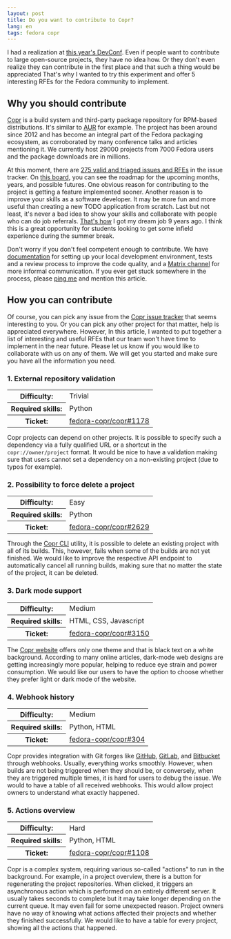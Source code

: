 ```yaml
---
layout: post
title: Do you want to contribute to Copr?
lang: en
tags: fedora copr
---
```


I had a realization at [this year's DevConf][devconf]. Even if people want to
contribute to large open-source projects, they have no idea how. Or they don't
even realize they can contribute in the first place and that such a thing would
be appreciated That's why I wanted to try this experiment and offer 5
interesting RFEs for the Fedora community to implement.

## Why you should contribute

[Copr][copr] is a build system and third-party package repository for RPM-based
distributions. It's similar to [AUR][aur] for example. The project has been
around since 2012 and has become an integral part of the Fedora packaging
ecosystem, as corroborated by many conference talks and articles mentioning
it. We currently host 29000 projects from 7000 Fedora users and the package
downloads are in millions.

At this moment, there are [275 valid and triaged issues and RFEs][issues] in the
issue tracker. On [this board][kanban], you can see the roadmap for the upcoming
months, years, and possible futures. One obvious reason for contributing to the
project is getting a feature implemented sooner. Another reason is to improve
your skills as a software developer. It may be more fun and more useful than
creating a new TODO application from scratch. Last but not least, it's never a
bad idea to show your skills and collaborate with people who can do job
referrals. [That's how][thesis] I got my dream job 9 years ago. I think this is
a great opportunity for students looking to get some infield experience during
the summer break.

Don't worry if you don't feel competent enough to contribute. We have
[documentation][compose] for setting up your local development environment,
tests and a review process to improve the code quality, and a
[Matrix channel][matrix] for more informal communication. If you ever get stuck
somewhere in the process, please [ping me][frostyx] and mention this article.


## How you can contribute

Of course, you can pick any issue from the [Copr issue tracker][issues] that
seems interesting to you. Or you can pick any other project for that matter,
help is appreciated everywhere. However, In this article, I wanted to put
together a list of interesting and useful RFEs that our team won't have time to
implement in the near future. Please let us know if you would like to
collaborate with us on any of them. We will get you started and make sure you
have all the information you need.


### 1. External repository validation

<table style="margin-bottom:10px;">
  <tr><th style="min-width:120px;">Difficulty:</th><td>Trivial</td></tr>
  <tr><th>Required skills:</th><td>Python</td></tr>
  <tr><th>Ticket:</th><td><a href="https://github.com/fedora-copr/copr/issues/1178">fedora-copr/copr#1178</a></td></tr>
</table>

Copr projects can depend on other projects. It is possible to specify such a
dependency via a fully qualified URL or a shortcut in the `copr://owner/project`
format. It would be nice to have a validation making sure that users cannot set
a dependency on a non-existing project (due to typos for example).


### 2. Possibility to force delete a project

<table style="margin-bottom:10px;">
  <tr><th style="min-width:120px;">Difficulty:</th><td>Easy</td></tr>
  <tr><th>Required skills:</th><td>Python</td></tr>
  <tr><th>Ticket:</th><td><a href="https://github.com/fedora-copr/copr/issues/2629">fedora-copr/copr#2629</a></td></tr>
</table>

Through the [Copr CLI][copr-cli] utility, it is possible to delete an existing
project with all of its builds. This, however, fails when some of the builds are
not yet finished. We would like to improve the respective API endpoint to
automatically cancel all running builds, making sure that no matter the state of
the project, it can be deleted.


### 3. Dark mode support

<table style="margin-bottom:10px;">
  <tr><th style="min-width:120px;">Difficulty:</th><td>Medium</td></tr>
  <tr><th>Required skills:</th><td>HTML, CSS, Javascript</td></tr>
  <tr><th>Ticket:</th><td><a href="https://github.com/fedora-copr/copr/issues/3150">fedora-copr/copr#3150</a></td></tr>
</table>

The [Copr website][copr] offers only one theme and that is black text on a white
background. According to many online articles, dark-mode web designs are
getting increasingly more popular, helping to reduce eye strain and power
consumption. We would like our users to have the option to choose whether they
prefer light or dark mode of the website.


### 4. Webhook history

<table style="margin-bottom:10px;">
  <tr><th style="min-width:120px;">Difficulty:</th><td>Medium</td></tr>
  <tr><th>Required skills:</th><td>Python, HTML</td></tr>
  <tr><th>Ticket:</th><td><a href="https://github.com/fedora-copr/copr/issues/304">fedora-copr/copr#304</a></td></tr>
</table>

Copr provides integration with Git forges like [GitHub][github],
[GitLab][gitlab], and [Bitbucket][bitbucket] through webhooks. Usually,
everything works smoothly. However, when builds are not being triggered when
they should be, or conversely, when they are triggered multiple times, it is
hard for users to debug the issue. We would to have a table of all received
webhooks. This would allow project owners to understand
what exactly happened.


### 5. Actions overview

<table style="margin-bottom:10px;">
  <tr><th style="min-width:120px;">Difficulty:</th><td>Hard</td></tr>
  <tr><th>Required skills:</th><td>Python, HTML</td></tr>
  <tr><th>Ticket:</th><td><a href="https://github.com/fedora-copr/copr/issues/1108">fedora-copr/copr#1108</a></td></tr>
</table>

Copr is a complex system, requiring various so-called "actions" to run in the
background. For example, in a project overview, there is a button for
regenerating the project repositories. When clicked, it triggers an
asynchronous action which is performed on an entirely different server. It
usually takes seconds to complete but it may take longer depending on the
current queue. It may even fail for some unexpected reason. Project owners
have no way of knowing what actions affected their projects and whether they
finished successfully. We would like to have a table for every project, showing
all the actions that happened.




[devconf]: https://frostyx.cz/posts/devconf-2024-report
[copr]: https://copr.fedorainfracloud.org
[aur]: https://aur.archlinux.org/
[issues]: https://github.com/fedora-copr/copr/issues
[kanban]: https://github.com/orgs/fedora-copr/projects/1
[thesis]: https://research.redhat.com/blog/theses/determine-applications-affected-by-upgrade/
[compose]: https://frostyx.cz/posts/copr-docker-compose-without-supervisord
[matrix]: https://matrix.to/#/#buildsys:fedoraproject.org
[frostyx]: https://github.com/FrostyX
[copr-cli]: https://developer.fedoraproject.org/deployment/copr/copr-cli.html
[github]: https://github.com/
[gitlab]: https://gitlab.com/
[bitbucket]: https://bitbucket.org/
